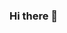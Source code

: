 ### Hi there 👋

<!--
**DvanXanMalai/DvanXanMalai** is a ✨ _special_ ✨ repository because its `README.md` (this file) appears on your GitHub profile.

Here are some ideas to get you started:

- 🔭 I’m currently working on ... LIFE
- 🌱 I’m currently learning ... react
- 👯 I’m looking to collaborate with ... GOD
- 🤔 I’m looking for help with ... ALIENS
- 💬 Ask me about ... 
- 📫 How to reach me: ...
- 😄 Pronouns: ...
- ⚡ Fun fact: ... 
-->
